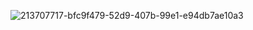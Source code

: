 ![213707717-bfc9f479-52d9-407b-99e1-e94db7ae10a3](https://github.com/user-attachments/assets/0dcdfcdc-53a9-42c7-bc7b-4538c1d99c27)
